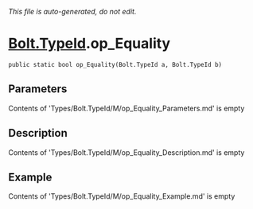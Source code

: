 *This file is auto-generated, do not edit.*

# [Bolt.TypeId](Types/Bolt.TypeId.md).op_Equality
`public static bool op_Equality(Bolt.TypeId a, Bolt.TypeId b)`
## Parameters
Contents of 'Types/Bolt.TypeId/M/op_Equality_Parameters.md' is empty
## Description
Contents of 'Types/Bolt.TypeId/M/op_Equality_Description.md' is empty
## Example
Contents of 'Types/Bolt.TypeId/M/op_Equality_Example.md' is empty

